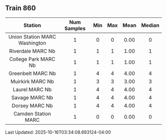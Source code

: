 ## Train 860

| Station | Num Samples | Min | Max | Mean | Median |
| :-----: | :---------: | :-: | :-: | :--: | :----: |
| Union Station MARC Washington | 1 | 0 | 0 | 0.00 | 0 |
| Riverdale MARC Nb | 1 | 1 | 1 | 1.00 | 1 |
| College Park MARC Nb | 1 | 1 | 1 | 1.00 | 1 |
| Greenbelt MARC Nb | 1 | 4 | 4 | 4.00 | 4 |
| Muirkirk MARC Nb | 1 | 3 | 3 | 3.00 | 3 |
| Laurel MARC Nb | 1 | 4 | 4 | 4.00 | 4 |
| Savage MARC Nb | 1 | 4 | 4 | 4.00 | 4 |
| Dorsey MARC Nb | 1 | 4 | 4 | 4.00 | 4 |
| Camden Station MARC | 1 | 0 | 0 | 0.00 | 0 |


Last Updated: 2025-10-16T03:34:08.693124-04:00